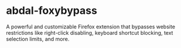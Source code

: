 # abdal-foxybypass
A powerful and customizable Firefox extension that bypasses website restrictions like right-click disabling, keyboard shortcut blocking, text selection limits, and more.
